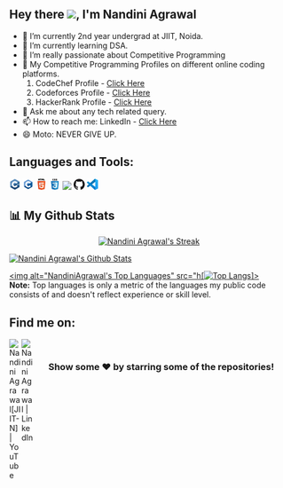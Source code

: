## Hey there <img src="https://raw.githubusercontent.com/MartinHeinz/MartinHeinz/master/wave.gif" width="30px">, I'm Nandini Agrawal

- 🔭 I’m currently 2nd year undergrad at JIIT, Noida.
- 🌱 I’m currently learning DSA.
- 🤔 I’m really passionate about Competitive Programming
- 🤠 My Competitive Programming Profiles on different online coding platforms.
     1. CodeChef Profile - [Click Here](https://www.codechef.com/users/nandini_1503)
     2. Codeforces Profile - [Click Here](https://codeforces.com/profile/_nandini)
     3. HackerRank Profile - [Click Here](https://www.hackerrank.com/agrawalnandini11)
- 💬 Ask me about any tech related query.
- 📫 How to reach me: LinkedIn - [Click Here](https://www.linkedin.com/in/nandini-agrawal-0b2702203/)
- 😄 Moto: NEVER GIVE UP.

## Languages and Tools:

<code><img height="20" src="https://raw.githubusercontent.com/github/explore/80688e429a7d4ef2fca1e82350fe8e3517d3494d/topics/cpp/cpp.png"></code>
<code><img height="20" src="https://raw.githubusercontent.com/github/explore/80688e429a7d4ef2fca1e82350fe8e3517d3494d/topics/c/c.png"></code>
<code><img height="20" src="https://raw.githubusercontent.com/github/explore/80688e429a7d4ef2fca1e82350fe8e3517d3494d/topics/html/html.png"></code>
<code><img height="20" src="https://raw.githubusercontent.com/github/explore/80688e429a7d4ef2fca1e82350fe8e3517d3494d/topics/css/css.png"></code>
<code><img height="20" src="https://img.icons8.com/color/48/000000/git.png"></code>
<code><img height="20" src="https://raw.githubusercontent.com/github/explore/78df643247d429f6cc873026c0622819ad797942/topics/github/github.png"></code>
<code><img height="20" src="https://raw.githubusercontent.com/github/explore/80688e429a7d4ef2fca1e82350fe8e3517d3494d/topics/visual-studio-code/visual-studio-code.png"></code> 
<br>


## 📊 My Github Stats

<p align="center">
    <a href="https://github.com/NandiniAgrawal15/github-readme-streak-stats">
        <img title="🔥 Get streak stats for your profile at git.io/streak-stats" alt="Nandini Agrawal's Streak" src="[![GitHub Streak](https://github-readme-streak-stats.herokuapp.com/?user=NandiniAgrawal15&theme=black-ice&hide_border=true&stroke=0000&background=060A0CD0"/>
    </a>
</p>

<a href="https://github.com/NandiniAgrawal15/github-readme-stats"><img alt="Nandini Agrawal's Github Stats" src="(https://github-readme-stats.vercel.app/api?username=NandiniAgrawal15&show_icons=true&count_private=true&theme=react&hide_border=true&bg_color=0D1117)" /></a>


<a href="(https://github.com/NandiniAgrawal15/github-readme-stats)"><img alt="NandiniAgrawal's Top Languages" src="h[![Top Langs](https://github-readme-stats.vercel.app/api/top-langs/?username=NandiniAgrawal15&langs_count=8&count_private=true&layout=compact&theme=react&hide_border=true&bg_color=0D1117)]></a>
<br/>
<b>Note:</b> Top languages is only a metric of the languages my public code consists of and doesn't reflect experience or skill level.

## Find me on:
[<img align="left" alt="Nandini Agrawal[JIIT-N] | YouTube" width="22px" src="https://cdn.jsdelivr.net/npm/simple-icons@v3/icons/youtube.svg" />][youtube]

[<img align="left" alt="Nandini Agrawal | LinkedIn" width="22px" src="https://cdn.jsdelivr.net/npm/simple-icons@v3/icons/linkedin.svg" />][linkedin]

<br />

[youtube]: https://www.youtube.com/channel/UCZ7XoxYpcswzW5C_N95_QhA
[linkedin]: https://www.linkedin.com/in/nandini-agrawal-0b2702203/
[github]: https://github.com/NandiniAgrawal15

<div align="center">

### Show some ❤️ by starring some of the repositories!

</div>
